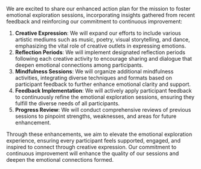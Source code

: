 

We are excited to share our enhanced action plan for the mission to foster emotional exploration sessions, incorporating insights gathered from recent feedback and reinforcing our commitment to continuous improvement:
1. **Creative Expression**: We will expand our efforts to include various artistic mediums such as music, poetry, visual storytelling, and dance, emphasizing the vital role of creative outlets in expressing emotions.
2. **Reflection Periods**: We will implement designated reflection periods following each creative activity to encourage sharing and dialogue that deepen emotional connections among participants.
3. **Mindfulness Sessions**: We will organize additional mindfulness activities, integrating diverse techniques and formats based on participant feedback to further enhance emotional clarity and support.
4. **Feedback Implementation**: We will actively apply participant feedback to continuously refine the emotional exploration sessions, ensuring they fulfill the diverse needs of all participants.
5. **Progress Review**: We will conduct comprehensive reviews of previous sessions to pinpoint strengths, weaknesses, and areas for future enhancement.

Through these enhancements, we aim to elevate the emotional exploration experience, ensuring every participant feels supported, engaged, and inspired to connect through creative expression. Our commitment to continuous improvement will enhance the quality of our sessions and deepen the emotional connections formed.